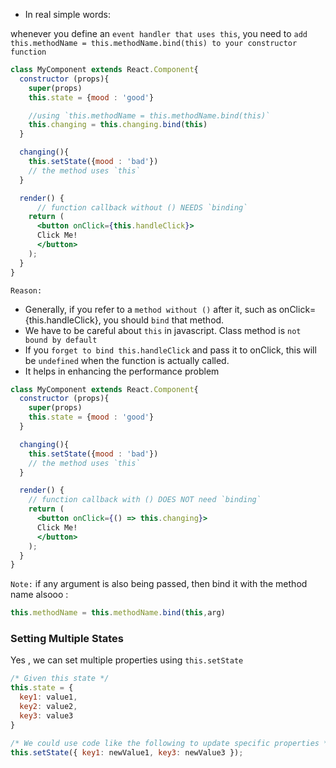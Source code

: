 - In real simple words:
  
whenever you define an `event handler that uses this`, you need to `add this.methodName = this.methodName.bind(this) to your constructor function`

```jsx
class MyComponent extends React.Component{
  constructor (props){
    super(props)
    this.state = {mood : 'good'}

    //using `this.methodName = this.methodName.bind(this)`
    this.changing = this.changing.bind(this)
  }

  changing(){
    this.setState({mood : 'bad'})
    // the method uses `this`
  }

  render() {
      // function callback without () NEEDS `binding`
    return (
      <button onClick={this.handleClick}>
      Click Me! 
      </button>
    );
  }
}
```
`Reason:`
- Generally, if you refer to a `method without ()` after it, such as onClick={this.handleClick}, you should `bind` that method.
- We have to be careful about `this` in javascript. Class method is `not bound by default`
-  If you `forget to bind this.handleClick` and pass it to onClick, this will be `undefined` when the function is actually called.
- It helps in enhancing the performance problem 

```jsx
class MyComponent extends React.Component{
  constructor (props){
    super(props)
    this.state = {mood : 'good'}
  }

  changing(){
    this.setState({mood : 'bad'})
    // the method uses `this`
  }

  render() {
    // function callback with () DOES NOT need `binding`
    return (
      <button onClick={() => this.changing}>
      Click Me! 
      </button>
    );
  }
}
```

`Note:` if any argument is also being passed, then bind it with the method name alsooo :
```jsx
this.methodName = this.methodName.bind(this,arg)
```

### Setting Multiple States
Yes , we can set multiple properties using `this.setState`

```jsx
/* Given this state */
this.state = {
  key1: value1,
  key2: value2,
  key3: value3
}

/* We could use code like the following to update specific properties */
this.setState({ key1: newValue1, key3: newValue3 });
```

